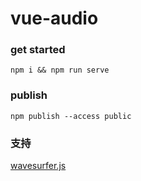 # vue-audio

### get started

```
npm i && npm run serve
```

### publish

```
npm publish --access public
```

### 支持

[wavesurfer.js](https://wavesurfer-js.org/)
